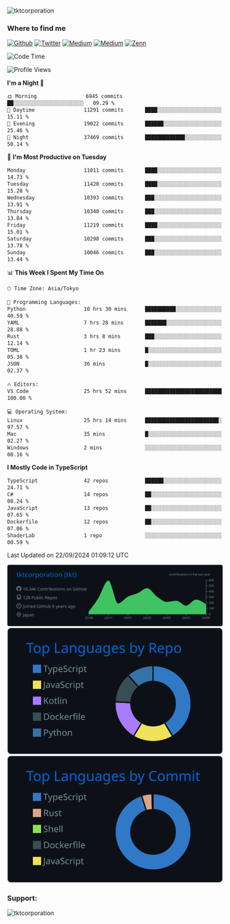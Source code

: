<p align="left"> <img src="https://komarev.com/ghpvc/?username=tktcorporation&label=Profile%20views&color=0e75b6&style=flat" alt="tktcorporation" /> </p>

<h3>Where to find me</h3>
<p>
<a href="https://github.com/tktcorporation" target="_blank"><img alt="Github" src="https://img.shields.io/badge/GitHub-%2312100E.svg?&style=for-the-badge&logo=Github&logoColor=white" /></a>
<a href="https://twitter.com/tktcorporation" target="_blank"><img alt="Twitter" src="https://img.shields.io/badge/twitter-%231DA1F2.svg?&style=for-the-badge&logo=twitter&logoColor=white" /></a>
<a href="https://www.linkedin.com/in/tktcorporation" target="_blank"><img alt="Medium" src="https://img.shields.io/badge/linkdin-0a66c2.svg?&style=for-the-badge&logo=linkedin&logoColor=white" /></a>
<a href="https://qiita.com/tktcorporation" target="_blank"><img alt="Medium" src="https://img.shields.io/badge/qiita-55C500.svg?&style=for-the-badge&logo=qiita&logoColor=white" /></a>
<a href="https://zenn.dev/tktcorporation" target="_blank"><img alt="Zenn" src="https://img.shields.io/badge/Zenn-3EA8FF.svg?&style=for-the-badge&logo=Zenn&logoColor=white" /></a>
</p>
  
<!--START_SECTION:waka-->
![Code Time](http://img.shields.io/badge/Code%20Time-1%2C765%20hrs%2029%20mins-blue)

![Profile Views](http://img.shields.io/badge/Profile%20Views-0-blue)

**I'm a Night 🦉** 

```text
🌞 Morning                6945 commits        ██░░░░░░░░░░░░░░░░░░░░░░░   09.29 % 
🌆 Daytime                11291 commits       ████░░░░░░░░░░░░░░░░░░░░░   15.11 % 
🌃 Evening                19022 commits       ██████░░░░░░░░░░░░░░░░░░░   25.46 % 
🌙 Night                  37469 commits       █████████████░░░░░░░░░░░░   50.14 % 
```
📅 **I'm Most Productive on Tuesday** 

```text
Monday                   11011 commits       ████░░░░░░░░░░░░░░░░░░░░░   14.73 % 
Tuesday                  11420 commits       ████░░░░░░░░░░░░░░░░░░░░░   15.28 % 
Wednesday                10393 commits       ███░░░░░░░░░░░░░░░░░░░░░░   13.91 % 
Thursday                 10340 commits       ███░░░░░░░░░░░░░░░░░░░░░░   13.84 % 
Friday                   11219 commits       ████░░░░░░░░░░░░░░░░░░░░░   15.01 % 
Saturday                 10298 commits       ███░░░░░░░░░░░░░░░░░░░░░░   13.78 % 
Sunday                   10046 commits       ███░░░░░░░░░░░░░░░░░░░░░░   13.44 % 
```


📊 **This Week I Spent My Time On** 

```text
🕑︎ Time Zone: Asia/Tokyo

💬 Programming Languages: 
Python                   10 hrs 30 mins      ██████████░░░░░░░░░░░░░░░   40.59 % 
YAML                     7 hrs 28 mins       ███████░░░░░░░░░░░░░░░░░░   28.88 % 
Rust                     3 hrs 8 mins        ███░░░░░░░░░░░░░░░░░░░░░░   12.14 % 
TOML                     1 hr 23 mins        █░░░░░░░░░░░░░░░░░░░░░░░░   05.38 % 
JSON                     36 mins             █░░░░░░░░░░░░░░░░░░░░░░░░   02.37 % 

🔥 Editors: 
VS Code                  25 hrs 52 mins      █████████████████████████   100.00 % 

💻 Operating System: 
Linux                    25 hrs 14 mins      ████████████████████████░   97.57 % 
Mac                      35 mins             █░░░░░░░░░░░░░░░░░░░░░░░░   02.27 % 
Windows                  2 mins              ░░░░░░░░░░░░░░░░░░░░░░░░░   00.16 % 
```

**I Mostly Code in TypeScript** 

```text
TypeScript               42 repos            ██████░░░░░░░░░░░░░░░░░░░   24.71 % 
C#                       14 repos            ██░░░░░░░░░░░░░░░░░░░░░░░   08.24 % 
JavaScript               13 repos            ██░░░░░░░░░░░░░░░░░░░░░░░   07.65 % 
Dockerfile               12 repos            ██░░░░░░░░░░░░░░░░░░░░░░░   07.06 % 
ShaderLab                1 repo              ░░░░░░░░░░░░░░░░░░░░░░░░░   00.59 % 
```




 Last Updated on 22/09/2024 01:09:12 UTC
<!--END_SECTION:waka-->

[![](https://raw.githubusercontent.com/tktcorporation/tktcorporation/master/profile-summary-card-output/github_dark/0-profile-details.svg)](https://github.com/vn7n24fzkq/github-profile-summary-cards)
[![](https://raw.githubusercontent.com/tktcorporation/tktcorporation/master/profile-summary-card-output/github_dark/1-repos-per-language.svg)](https://github.com/vn7n24fzkq/github-profile-summary-cards) [![](https://raw.githubusercontent.com/tktcorporation/tktcorporation/master/profile-summary-card-output/github_dark/2-most-commit-language.svg)](https://github.com/vn7n24fzkq/github-profile-summary-cards)

<h3 align="left">Support:</h3>
<p><a href="https://www.buymeacoffee.com/tktcorporation"> <img align="left" src="https://cdn.buymeacoffee.com/buttons/v2/default-yellow.png" height="50" width="210" alt="tktcorporation" /></a></p><br><br>
